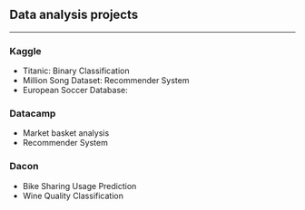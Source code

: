 ## Data analysis projects
---

### Kaggle
- Titanic: Binary Classification
- Million Song Dataset: Recommender System
- European Soccer Database:

### Datacamp
- Market basket analysis
- Recommender System

### Dacon
- Bike Sharing Usage Prediction
- Wine Quality Classification
